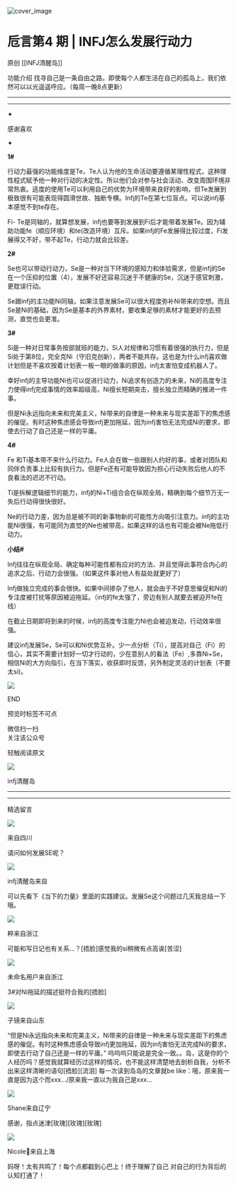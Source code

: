 ![cover_image](https://mmbiz.qlogo.cn/mmbiz_jpg/DZCdtia4bJxpP5gUGaSxraOeibvsrt5ILd1mLicibtXNdQKzQWZAdltYs8SIwg0sdvYG9PXNsRSib9MOsfldTYvVepQ/0?wx_fmt=jpeg)

#  卮言第4 期 | INFJ怎么发展行动力

原创  [[INFJ清醒岛]]  





功能介绍  找寻自己是一条自由之路。即使每个人都生活在自己的孤岛上，我们依然可以以光遥遥呼应。（每周一晚8点更新）

__ __

__ _ _

✦

  



感谢喜欢

✦

**1#**

行动力最强的功能维度是Te，Te人认为他的生命活动要遵循某理性程式，这种理性程式赋予他一种对行动的决定性。所以他们会对参与社会活动、改变周围环境非常热衷。适度的使用Te可以利用自己的优势为环境带来良好的影响，但Te发展到极致很有可能表现得圆滑世故、独断专横。Infj的Te在第七位盲点。可以说infj基本感觉不到te存在。

Fi-
Te是同轴的，就算想发展，infj也要等到发展到Fi后才能带着发展Te。因为辅助功能fe（顺应环境）和te(改造环境）互斥。如果infj的Fe发展得比较过度，Fi发展得又不好，带不起Te，行动力就会比较差。

**2#**

Se也可以带动行动力，Se是一种对当下环境的感知力和体验需求，但是infj的Se在一个压抑的位置（4），发展不好还容易沉迷于不健康的Se，沉迷于感官刺激，更耽误行动。

Se跟infj的主功能Ni同轴，如果注意发展Se可以很大程度弥补Ni带来的空想。而且Se是Ni的基础，因为Se是基本的外界素材，要收集足够的素材才能更好的去预测，直觉也会更准。

**3#**

Si是一种对日常事务按部就班的能力，Si人对规律和习惯有着很强的执行力，但是Si处于第8位，完全克Ni（守旧克创新），两者不能共存。这也是为什么infj喜欢做计划但是不喜欢按着计划表一板一眼的做事的原因，infj太害怕变成机器人了。

幸好infj的主导功能Ni也可以促进行动力，Ni追求有创造力的未来，Ni的高度专注力使得infj完成事情的效率超级高，Ni擅长短期突击，擅长独立而精确的推进一件事。

但是Ni永远指向未来和完美主义，Ni带来的自律是一种未来与现实差距下的焦虑感的催促。有时这种焦虑感会导致infj更加拖延，因为infj害怕无法完成Ni的要求，即使去行动了自己还是一样的平庸。

**4#**

Fe
和Ti基本带不来什么行动力。Fe人会在做一些跟别人约好的事，或者对团队和同伴负责事上比较有执行力。但是Fe还有可能导致因为担心行动失败后他人的不良看法的迟迟不行动。

Ti是拆解逻辑细节的能力，infj的Ni+Ti组合会在纵观全局，精确到每个细节万无一失后行动得很快很好。

Ne的行动力差，因为总是被不同的新事物新的可能性方向吸引注意力。infj的主功能Ni很强，有可能同为直觉的Ne也被带高，如果这样的话也有可能会被Ne拖低行动力。

**小结#**

Infj往往在纵观全局、确定每种可能性都有应对的方法、并且觉得此事符合内心的追求之后、行动力会很强。（如果这件事对他人有益处就更好了）

Infj做独立完成的事会很快。如果中间掺杂了他人，就会由于不好意思催促和Ni的专注度被打扰等原因被迫拖延。（infj的fe太强了，旁边有别人就要去被迫开fe在线）

在截止日期即将到来的时候，infj的高度专注能力Ni也会被迫发动，行动效率很强。

建议infj发展Se，Se可以和Ni优势互补。少一点分析（Ti），提高对自己（Fi）的信心，其实不需要计划好一切才行动的，少在意别人的看法（Fe）,多靠Ni+Se，相信Ni的大方向指引，在当下落实，收获即时反馈，另外制定灵活的计划表（不要太si)。

  

![](https://mmbiz.qpic.cn/mmbiz_gif/7FiadXCUBpqt43ySAFleQonQAWQDMwvCPOiaiaFlUYSG8ibicVqc4d5rBa4niaAWr9DmauJ43FCich2gaNDU6PiaKZQf6w/640?wx_fmt=gif)

END  

预览时标签不可点

微信扫一扫  
关注该公众号



轻触阅读原文

![](http://mmbiz.qpic.cn/mmbiz_png/DZCdtia4bJxpcRrqEcIicNn7icChObS1Eqm6u2hlN1LGAHvlMHZg6O2a3A47KdeC6IqvVTuryNZQpDFQ1LX3JvT9w/0?wx_fmt=png)

infj清醒岛







****



****





精选留言

![](http://mmsns.qpic.cn/mmsns/iaxNB5XaibCeLTYWIUGCYm7cS1kFxTx4ibUSEBZJ6VnOdXPDItJ9PaGRg/0)

来自四川

请问如何发展SE呢？

![](http://wx.qlogo.cn/mmhead/Q3auHgzwzM4icoibBPppWkMrbLG1lB8KhWHaiaiabBib87BTTdVQC8Cyacg/64)

infj清醒岛来自

可以先看下《当下的力量》里面的实践建议。发展Se这个问题过几天我总结一下哦。

![](http://mmsns.qpic.cn/mmsns/iaxNB5XaibCeLTYWIUGCYm7cS1kFxTx4ibUSEBZJ6VnOdXPDItJ9PaGRg/0)

粹来自浙江

可能和写日记也有关系…？[捂脸]感觉我的si稍微有点高诶[苦涩]

![](http://mmsns.qpic.cn/mmsns/iaxNB5XaibCeLTYWIUGCYm7cS1kFxTx4ibUSEBZJ6VnOdXPDItJ9PaGRg/0)

未命名用户来自浙江

3#对Ni拖延的描述挺符合我的[捂脸]

![](http://mmsns.qpic.cn/mmsns/iaxNB5XaibCeLTYWIUGCYm7cS1kFxTx4ibUSEBZJ6VnOdXPDItJ9PaGRg/0)

子镜来自山东

“但是Ni永远指向未来和完美主义，Ni带来的自律是一种未来与现实差距下的焦虑感的催促。有时这种焦虑感会导致infj更加拖延，因为infj害怕无法完成Ni的要求，即使去行动了自己还是一样的平庸。”
呜呜呜只能说是完全一致。。岛，这是你的个人经历吗？感觉我就算经历过这样的情况，也不能这样清楚地去剖析自我，分析不出来这样清晰的语句[捂脸][流泪]
每一次读到岛岛的文章就be like：哦，原来我一直是因为这个而xxx…/原来我一直以为我自己是xxx…

![](http://mmsns.qpic.cn/mmsns/iaxNB5XaibCeLTYWIUGCYm7cS1kFxTx4ibUSEBZJ6VnOdXPDItJ9PaGRg/0)

Shane来自辽宁

感谢，指点迷津[玫瑰][玫瑰][玫瑰]

![](http://mmsns.qpic.cn/mmsns/iaxNB5XaibCeLTYWIUGCYm7cS1kFxTx4ibUSEBZJ6VnOdXPDItJ9PaGRg/0)

Nicole🎈来自上海

妈呀！太有共鸣了！每个点都戳到心巴上！终于理解了自己 对自己的行为背后的认知打通了！

